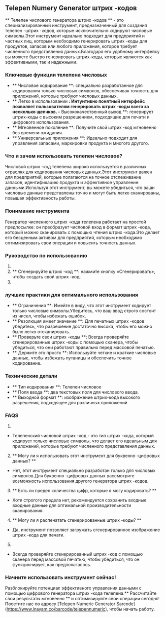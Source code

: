 ## Telepen Numery Generator штрих -кодов

** Телепен числового генератора штрих -кодов ** - это специализированный инструмент, предназначенный для создания телепен -штрих -кодов, которые исключительно кодируют числовые символы.Этот инструмент идеально подходит для предприятий и частных лиц, которым необходимо генерировать штрих -коды для продуктов, запасов или любого приложения, которое требует численного представления данных.Благодаря его удобному интерфейсу вы можете быстро генерировать штрих-коды, которые являются как эффективными, так и надежными.

### Ключевые функции телепена числовых

- ** Числовое кодирование **: специально разработанное для кодирования только числовых символов, обеспечивая точность для приложений, которые требуют числовых данных.
- ** Легко в использовании **: Интуитивно понятный интерфейс позволяет пользователям генерировать штрих -коды всего за несколько щелчков.
-** Высококачественный выход **: генерирует штрих-коды с высоким разрешением, подходящие для печати и цифрового использования.
- ** Мгновенное поколение **: Получите свой штрих -код мгновенно без времени ожидания.
- ** Универсальные приложения **: Идеально подходит для управления запасами, маркировки продукта и многого другого.

### Что и зачем использовать телепен числовое?

Числовой штрих -код телепена широко используется в различных отраслях для кодирования числовых данных.Этот инструмент важен для предприятий, которые полагаются на точное отслеживание запасов, идентификацию продукта и эффективное управление данными.Используя этот инструмент, вы можете убедиться, что ваши числовые данные представлены точно и могут быть легко сканированы, повышая эффективность работы.

### Понимание инструмента

Генератор численного штрих -кода телепена работает на простой предпосылке: он преобразует числовой вход в формат штрих -кода, который можно сканировать с помощью чтения штрих -кода.Это делает его бесценным активом для предприятий, которым необходимо оптимизировать свои операции и повысить точность данных.

### Руководство по использованию

1.
2. ** Сгенерируйте штрих -код **: нажмите кнопку «Сгенерировать», чтобы создать свой штрих -код.
3.

### лучшие практики для оптимального использования

- ** Ограничения **: Имейте в виду, что этот инструмент кодирует только числовые символы.Убедитесь, что ваш ввод строго состоит из чисел, чтобы избежать ошибок.
- ** Резолюция имеет значение **: Для печатных штрих -кодов убедитесь, что разрешение достаточно высока, чтобы его можно было легко отсканировать.
- ** Проверьте свои штрих -коды **: Всегда проверяйте сгенерированные штрих -коды с помощью сканера, чтобы убедиться, что они работают правильно перед массовой печатью.
- ** Держите это просто **: Используйте четкие и краткие числовые данные, чтобы избежать путаницы и обеспечить точное кодирование.

### Технические детали

- ** Тип кодирования **: Телепен числовое
- ** Поля ввода **: два текстовых поля для числового ввода.
- ** Выходной формат **: изображение штрих-кода высокого разрешения, подходящее для различных приложений.

### FAQS

1.
- Телепенский числовой штрих -код - это тип штрих -кода, который кодирует только числовые символы, что делает его идеальным для приложений, которые требуют численного представления данных.

2. ** Могу ли я использовать этот инструмент для буквенно -цифровых данных? **
- Нет, этот инструмент специально разработан только для числовых символов.Для буквенно -цифровых данных рассмотрите возможность использования другого генератора штрих -кодов.

3. ** Есть ли предел количества цифр, которые я могу кодировать? **
- Хотя строгого предела нет, рекомендуется сохранить входные входные данные для оптимальной производительности сканирования.

4. ** Могу ли я распечатать сгенерированные штрих -коды? **
- Да, инструмент позволяет загружать сгенерированное изображение штрих -кода для печати.

5.
- Всегда проверяйте сгенерированный штрих -код с помощью сканера перед массовой печатью, чтобы убедиться, что он функционирует, как предполагалось.

### Начните использовать инструмент сейчас!

Разблокируйте потенциал эффективного управления данными с помощью цифрового генератора штрих -кода телепена.** Рассчитайте свои результаты мгновенно ** и оптимизируйте свои операции сегодня!Посетите нас по адресу [Telepen Numeric Generator Sarcode] (https://www.inayam.co/barcode/telepennumeric), чтобы начать работу.